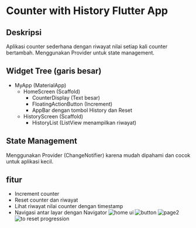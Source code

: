 # Counter with History Flutter App
## Deskripsi
Aplikasi counter sederhana dengan riwayat nilai setiap kali counter bertambah. Menggunakan Provider untuk state management.
## Widget Tree (garis besar)
- MyApp (MaterialApp)
  - HomeScreen (Scaffold)
    - CounterDisplay (Text besar)
    - FloatingActionButton (Increment)
    - AppBar dengan tombol History dan Reset
  - HistoryScreen (Scaffold)
    - HistoryList (ListView menampilkan riwayat)
## State Management
Menggunakan Provider (ChangeNotifier) karena mudah dipahami dan cocok untuk aplikasi kecil.
## fitur
- Increment counter
- Reset counter dan riwayat
- Lihat riwayat nilai counter dengan timestamp
- Navigasi antar layar dengan Navigator
![home ui](https://github.com/user-attachments/assets/99dc8abd-892a-40d2-b3bc-449b63bc51c0)
![button](https://github.com/user-attachments/assets/d206c00a-a770-44ca-8778-78c32fc82924)
![page2](https://github.com/user-attachments/assets/1b6e5bb2-7e22-4a92-bf9d-700ef20f927c)
![to reset progression](https://github.com/user-attachments/assets/43e915df-5fd9-41cd-941e-feb097d6954c)


